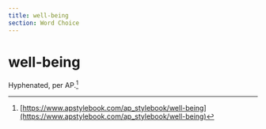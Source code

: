 ```yaml
---
title: well-being
section: Word Choice
---
```

# well-being

Hyphenated, per AP.[^1]

[^1]: [https://www.apstylebook.com/ap_stylebook/well-being](https://www.apstylebook.com/ap_stylebook/well-being)